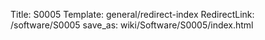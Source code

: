 Title: S0005
Template: general/redirect-index
RedirectLink: /software/S0005
save_as: wiki/Software/S0005/index.html